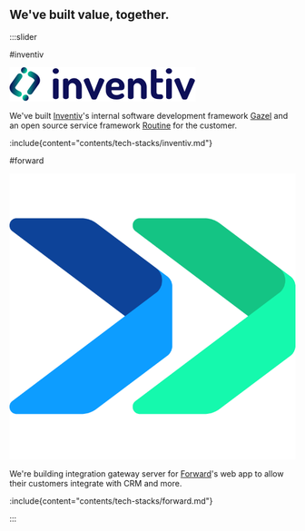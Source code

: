 ## We've built value, together.

:::slider

#inventiv

![Inventiv](images/logos/inventiv.svg)

We've built [Inventiv][]'s internal software development framework [Gazel][] and
an open source service framework [Routine][] for the customer.

:include{content="contents/tech-stacks/inventiv.md"}

#forward

![Forward](images/logos/forward.png)

We're building integration gateway server for [Forward][]'s web app to allow
their customers integrate with CRM and more.

:include{content="contents/tech-stacks/forward.md"}

:::

[Forward]: https://dealforward.com/
[Gazel]: https://gazel.io/
[Inventiv]: https://inventiv.com.tr/en/home
[Routine]: https://github.com/multinetinventiv/routine

